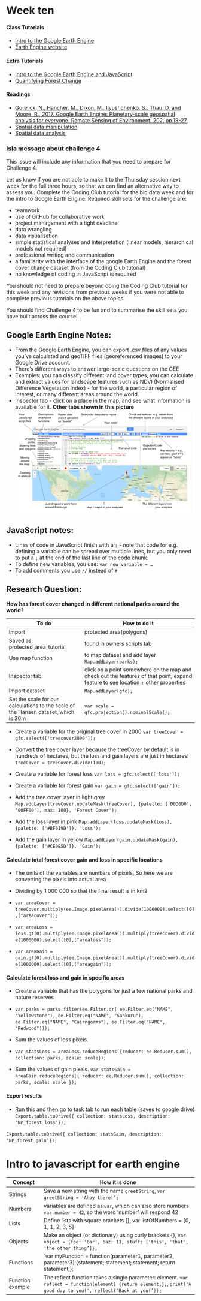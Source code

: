 # Week ten

#### Class Tutorials
* [Intro to the Google Earth Engine](https://ourcodingclub.github.io/tutorials/earth-engine/)
* [Earth Engine website](https://earthengine.google.com/)

#### Extra Tutorials
* [Intro to the Google Earth Engine and JavaScript](https://developers.google.com/earth-engine/tutorial_js_01)
* [Quantifying Forest Change](https://developers.google.com/earth-engine/tutorial_forest_03)


#### Readings 
- [Gorelick, N., Hancher, M., Dixon, M., Ilyushchenko, S., Thau, D. and Moore, R.,  2017.  Google  Earth  Engine:  Planetary-scale  geospatial  analysis  for everyone. Remote Sensing of Environment, 202,   pp.18-27.](https://www.sciencedirect.com/science/article/pii/S0034425717302900)
- [Spatial data manipulation](http://rspatial.org/spatial/index.html)
- [Spatial data analysis](http://rspatial.org/analysis/index.html)


### Isla message about challenge 4
This issue will include any information that you need to prepare for Challenge 4.

Let us know if you are not able to make it to the Thursday session next week for the full three hours, so that we can find an alternative way to assess you.
Complete the Coding Club tutorial for the big data week and for the intro to Google Earth Engine.
Required skill sets for the challenge are:
* teamwork
* use of GitHub for collaborative work
* project management with a tight deadline
* data wrangling
* data visualisation
* simple statistical analyses and interpretation (linear models, hierarchical models not required)
* professional writing and communication
* a familiarity with the interface of the google Earth Engine and the forest cover change dataset (from the Coding Club tutorial)
* no knowledge of coding in JavaScript is required

You should not need to prepare beyond doing the Coding Club tutorial for this week and any revisions from previous weeks if you were not able to complete previous tutorials on the above topics.

You should find Challenge 4 to be fun and to summarise the skill sets you have built across the course!


## Google Earth Engine Notes:

* From the Google Earth Engine, you can export .csv files of any values you’ve calculated and geoTIFF files (georeferenced images) to your Google Drive account.
* There’s different ways to answer large-scale questions on the GEE
* Examples: you can classify different land cover types, you can calculate and extract values for landscape features such as NDVI (Normalised Difference Vegetation Index) - for the world, a particular region of interest, or many different areas around the world.
* Inspector tab - click on a place in the map, and see what information is available for it.
**Other tabs shown in this picture**
![](Resources/gee_layout.png)


## JavaScript notes:

* Lines of code in JavaScript finish with a `;` -  note that code for e.g. defining a variable can be spread over multiple lines, but you only need to put a `;` at the end of the last line of the code chunk.
* To define new variables, you use: `var new_variable = …`
* To add comments you use `//` instead of `#`


## Research Question:
**How has forest cover changed in different national parks around the world?**

To do | How to do it
------|------------------
Import |  protected area(polygons)
Saved as: protected_area_tutorial | found in owners scripts tab
Use map function | to map dataset and add layer `Map.addLayer(parks);`
Inspector tab | click on a point somewhere on the map and check out the features of that point, expand feature to see location + other properties
Import dataset | `Map.addLayer(gfc);`
Set the scale for our calculations to the scale of the Hansen dataset, which is 30m | `var scale = gfc.projection().nominalScale();`


* Create a variable for the original tree cover in 2000 
`var treeCover = gfc.select(['treecover2000']);`

* Convert the tree cover layer because the treeCover by default is in hundreds of hectares, but the loss and gain layers are just in hectares! 
`treeCover = treeCover.divide(100);`

* Create a variable for forest loss
`var loss = gfc.select(['loss']);`

* Create a variable for forest gain
`var gain = gfc.select(['gain']);`

* Add the tree cover layer in light grey
`Map.addLayer(treeCover.updateMask(treeCover),
    {palette: ['D0D0D0', '00FF00'], max: 100}, 'Forest Cover');`

* Add the loss layer in pink
`Map.addLayer(loss.updateMask(loss),
            {palette: ['#BF619D']}, 'Loss');`

* Add the gain layer in yellow
`Map.addLayer(gain.updateMask(gain),
            {palette: ['#CE9E5D']}, 'Gain');`


#### Calculate total forest cover gain and loss in specific locations

* The units of the variables are numbers of pixels, So here we are converting the pixels into actual area
* Dividing by 1 000 000 so that the final result is in km2

* `var areaCover = treeCover.multiply(ee.Image.pixelArea()).divide(1000000).select([0],["areacover"]);`

* `var areaLoss = loss.gt(0).multiply(ee.Image.pixelArea()).multiply(treeCover).divide(1000000).select([0],["arealoss"]);`

* `var areaGain = gain.gt(0).multiply(ee.Image.pixelArea()).multiply(treeCover).divide(1000000).select([0],["areagain"]);`


#### Calculate forest loss and gain in specific areas

* Create a variable that has the polygons for just a few national parks and nature reserves
* `var parks = parks.filter(ee.Filter.or(
    ee.Filter.eq("NAME", "Yellowstone"),
    ee.Filter.eq("NAME", "Sankuru"),
    ee.Filter.eq("NAME", "Cairngorms"),
    ee.Filter.eq("NAME", "Redwood")));`


* Sum the values of loss pixels.
* `var statsLoss = areaLoss.reduceRegions({reducer: ee.Reducer.sum(), collection: parks, scale: scale});`

* Sum the values of gain pixels.
`var statsGain = areaGain.reduceRegions({
  reducer: ee.Reducer.sum(),
  collection: parks,
  scale: scale
});`


#### Export results

* Run this and then go to task tab to run each table (saves to google drive)
`Export.table.toDrive({
  collection: statsLoss,
  description: 'NP_forest_loss'});`
  
`Export.table.toDrive({
  collection: statsGain,
  description: 'NP_forest_gain’});`


# Intro to javascript for earth engine

Concept | How it is done
--------|-----------------
Strings | Save a new string with the name `greetString`, `var greetString = 'Ahoy there!’;`
Numbers | variables are defined as `var`, which can also store numbers `var number = 42`, so the word ‘number’ will respond 42
Lists | Define lists with square brackets [], var listOfNumbers = [0, 1, 1, 2, 3, 5]
Objects | Make an object (or dictionary) using curly brackets {}, `var object = {foo: 'bar', baz: 13, stuff: ['this', 'that', 'the other thing’]};`
Functions | `var myFunction = function(parameter1, parameter2, parameter3) {statement; statement; statement; return statement;};
Function example` | The reflect function takes a single parameter: element. `var reflect = function(element) {return element;};`, `print('A good day to you!', reflect('Back at you!’));`
